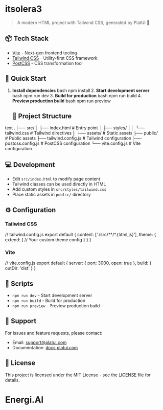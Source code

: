 # itsolera3

> A modern HTML project with Tailwind CSS, generated by PlatUI 🚀

## 📦 Tech Stack

- [Vite](https://vitejs.dev/) - Next-gen frontend tooling
- [Tailwind CSS](https://tailwindcss.com/) - Utility-first CSS framework
- [PostCSS](https://postcss.org/) - CSS transformation tool

## 🚀 Quick Start

1. **Install dependencies**
   bash
   npm install
   2. **Start development server**
   bash
   npm run dev
   3. **Build for production**
   bash
   npm run build
   4. **Preview production build**
   bash
   npm run preview
   ## 📁 Project Structure

text
.
├── src/
│   ├── index.html          # Entry point
│   ├── styles/
│   │   └── tailwind.css    # Tailwind directives
│   └── assets/            # Static assets
├── public/                # Public assets
├── tailwind.config.js    # Tailwind configuration
├── postcss.config.js     # PostCSS configuration
└── vite.config.js        # Vite configuration
## 💻 Development

- Edit `src/index.html` to modify page content
- Tailwind classes can be used directly in HTML
- Add custom styles in `src/styles/tailwind.css`
- Place static assets in `public/` directory

## ⚙️ Configuration

### Tailwind CSS

// tailwind.config.js
export default {
  content: ['./src/**/*.{html,js}'],
  theme: {
    extend: {
      // Your custom theme config
    }
  }
}
### Vite

// vite.config.js
export default {
  server: {
    port: 3000,
    open: true
  },
  build: {
    outDir: 'dist'
  }
}
## 📝 Scripts

- `npm run dev` - Start development server
- `npm run build` - Build for production
- `npm run preview` - Preview production build

## 🤝 Support

For issues and feature requests, please contact:
- Email: support@platui.com
- Documentation: [docs.platui.com](https://docs.platui.com)

## 📜 License

This project is licensed under the MIT License - see the [LICENSE](LICENSE) file for details.
# Energi.AI
